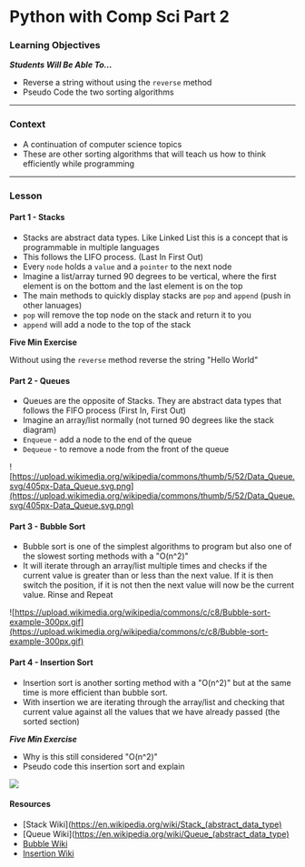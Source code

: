 # Python with Comp Sci Part 2

### Learning Objectives 
***Students Will Be Able To...***

* Reverse a string without using the `reverse` method
* Pseudo Code the two sorting algorithms

---
### Context

* A continuation of computer science topics
* These are other sorting algorithms that will teach us how to think efficiently while programming

---
### Lesson

#### Part 1 - Stacks

* Stacks are abstract data types. Like Linked List this is a concept that is programmable in multiple languages
* This follows the LIFO process. (Last In First Out)
* Every `node` holds a `value` and a `pointer` to the next node
* Imagine a list/array turned 90 degrees to be vertical, where the first element is on the bottom and the last element is on the top
* The main methods to quickly display stacks are `pop` and `append` (push in other lanuages)
* `pop` will remove the top node on the stack and return it to you
* `append` will add a node to the top of the stack

**Five Min Exercise**

Without using the `reverse` method reverse the string "Hello World"

#### Part 2 - Queues

* Queues are the opposite of Stacks. They are abstract data types that follows the FIFO process (First In, First Out)
* Imagine an array/list normally (not turned 90 degrees like the stack diagram)
* `Enqueue` - add a node to the end of the queue
* `Dequeue` - to remove a node from the front of the queue

![https://upload.wikimedia.org/wikipedia/commons/thumb/5/52/Data_Queue.svg/405px-Data_Queue.svg.png](https://upload.wikimedia.org/wikipedia/commons/thumb/5/52/Data_Queue.svg/405px-Data_Queue.svg.png)



#### Part 3 - Bubble Sort

* Bubble sort is one of the simplest algorithms to program but also one of the slowest sorting methods with a "O(n^2)"
* It will iterate through an array/list multiple times and checks if the current value is greater than or less than the next value. If it is then switch the position, if it is not then the next value will now be the current value. Rinse and Repeat

![https://upload.wikimedia.org/wikipedia/commons/c/c8/Bubble-sort-example-300px.gif](https://upload.wikimedia.org/wikipedia/commons/c/c8/Bubble-sort-example-300px.gif)


#### Part 4 - Insertion Sort

* Insertion sort is another sorting method with a "O(n^2)" but at the same time is more efficient than bubble sort. 
* With insertion we are iterating through the array/list and checking that current value against all the values that we have already passed (the sorted section)

***Five Min Exercise***

* Why is this still considered "O(n^2)"
* Pseudo code this insertion sort and explain


![](https://upload.wikimedia.org/wikipedia/commons/0/0f/Insertion-sort-example-300px.gif)

#### Resources

* [Stack Wiki](https://en.wikipedia.org/wiki/Stack_(abstract_data_type)
* [Queue Wiki](https://en.wikipedia.org/wiki/Queue_(abstract_data_type)
* [Bubble Wiki](https://en.wikipedia.org/wiki/Bubble_sort)
* [Insertion Wiki](https://en.wikipedia.org/wiki/Insertion_sort)









